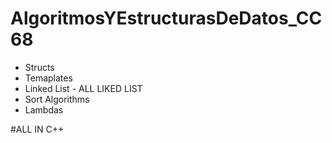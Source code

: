 <h1> AlgoritmosYEstructurasDeDatos_CC68</h1>
 <ul>
  <li>Structs</li>
  <li>Temaplates</li>
  <li>Linked List - ALL LIKED LIST </li>
  <li>Sort Algorithms</li>
  <li>Lambdas</li>
 </ul>
 
 #ALL IN C++

